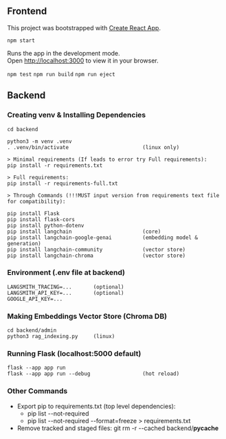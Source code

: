## Frontend

This project was bootstrapped with [Create React App](https://github.com/facebook/create-react-app).

`npm start`

Runs the app in the development mode.  
Open [http://localhost:3000](http://localhost:3000) to view it in your browser.

`npm test`
`npm run build`
`npm run eject`

## Backend

### Creating venv & Installing Dependencies 
```
cd backend

python3 -m venv .venv
. .venv/bin/activate                        (linux only)

> Minimal requirements (If leads to error try Full requirements):
pip install -r requirements.txt

> Full requirements:          
pip install -r requirements-full.txt

> Through Commands (!!!MUST input version from requirements text file for compatibility):

pip install Flask
pip install flask-cors
pip install python-dotenv
pip install langchain                       (core)
pip install langchain-google-genai          (embedding model & generation)
pip install langchain-community             (vector store)
pip install langchain-chroma                (vector store)
```

### Environment (.env file at backend)
```
LANGSMITH_TRACING=...       (optional)
LANGSMITH_API_KEY=...       (optional)
GOOGLE_API_KEY=...
```

### Making Embeddings Vector Store (Chroma DB) 
```
cd backend/admin
python3 rag_indexing.py     (linux)
```

### Running Flask (localhost:5000 default)
```
flask --app app run
flask --app app run --debug                 (hot reload)
```

### Other Commands
- Export pip to requirements.txt (top level dependencies): 
    - pip list --not-required
    - pip list --not-required --format=freeze > requirements.txt
- Remove tracked and staged files: git rm -r --cached backend/__pycache__